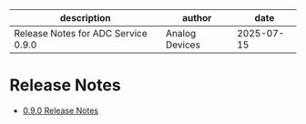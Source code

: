 | description | author | date |
| --- | --- | --- |
| Release Notes for ADC Service 0.9.0 | Analog Devices | 2025-07-15 |

# Release Notes

- [0.9.0 Release Notes](0.9.0.md)

